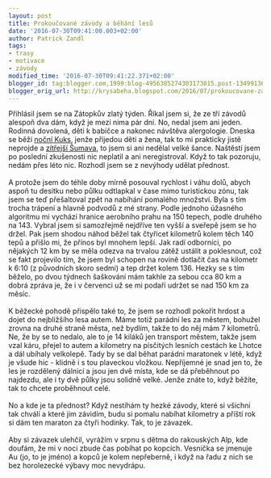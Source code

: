 ```yaml
---
layout: post
title: Prokoučované závody a běhání lesů
date: '2016-07-30T09:41:00.003+02:00'
author: Patrick Zandl
tags:
- trasy
- motivace
- závody
modified_time: '2016-07-30T09:41:22.371+02:00'
blogger_id: tag:blogger.com,1999:blog-4956385274303173015.post-1349913667835943165
blogger_orig_url: http://krysabeha.blogspot.com/2016/07/prokoucovane-zavody-behani-lesu.html
---
```


Přihlásil jsem se na Zátopkův zlatý týden. Říkal jsem si, že ze tří závodů alespoň dva dám, když je mezi nima pár dní. No, nedal jsem ani jeden. Rodinná dovolená, děti k babičce a nakonec návštěva alergologie. Dneska se běží <a href="http://www.rungorun.cz/zavody/zkus-nocni-kuks/">noční Kuks</a>, jenže přijedou děti a žena, tak to mi prakticky jistě neprojde a <a href="http://strc.cz/zavody-strc/detail/479">zítřejší Šumava</a>, to jsem si ani nedělal velké šance. Naštěstí jsem po poslední zkušenosti nic neplatil a ani neregistroval. Když to tak pozoruju, nedám přes léto nic. Rozhodl jsem se z nevýhody udělat přednost.<br /><a name='more'></a><br />A protože jsem do téhle doby mírně posouval rychlost i váhu dolů, abych aspoň tu desítku nebo půlku odtlapkal v čase mimo turistickou zónu, tak jsem se teď přešaltoval zpět na nabíhání pomalého množství. Byla s tím trocha trápení a hlavně podvodů z mé strany. Podle jednoho úžasného algoritmu mi vychází hranice aerobního prahu na 150 tepech, podle druhého na 143. Vybral jsem si samozřejmě nejdříve ten vyšší a sveřepě jsem se ho držel. Pak jsem shodou náhod běžel tak čtyřicet kilometrů kolem těch 140 tepů a přišlo mi, že přínos byl mnohem lepší. Jak radí odborníci, po nějakých 12 km by se měla odezva na trvalou zátěž ustálit a poklesnout, což se fakt projevilo tím, že jsem byl schopen na rovině dotlačit čas na kilometr k 6:10 (z původních skoro sedmi) a tep držet kolem 136. Hezky se s tím běželo, po dvou týdnech šaškování mám takhle za sebou cca 80 km a dobrá zpráva je, že i v červenci už se mi podaří udržet se nad 150 km za měsíc.<br /><br />K běžecké pohodě přispělo také to, že jsem se rozhodl pokořit hrdost a dojet do nejbližšího lesa autem. Máme totiž parádní les za městem, bohužel zrovna na druhé straně města, než bydlím, takže to do něj mám 7 kilometrů. Ne, že by se to nedalo, ale to je 14 kiláků jen transport městem, takže jsem vzal káru, přejel to autem a kilometry na písčitých lesních cestách ke Lhotce a dál ubíhaly velkolepě. Tady by se dal běhat parádní maratonek v létě, když je všude hic - klidně i s tou plaveckou vložkou. Nepříjemné je snad jen to, že les je rozdělený dálnicí a jsou jen dvě místa, kde se dá přeběhnout po najdezdu, ale i ty dvě půlky jsou solidně velké. Jenže znáte to, když běžíte, tak to chcete proběhnout celé.<br /><br />No a kde je ta přednost? Když nestíhám ty hezké závody, které si všichni tak chválí a které jim závidím, budu si pomalu nabíhat kilometry a příští rok si dám ten maraton za čtyři hodinky. Tak, to je závazek.<br /><br />Aby si závazek ulehčil, vyrážím v srpnu s dětma do rakouských Alp, kde doufám, že mi v noci zbude čas pobíhat po kopcích. Vesnička se jmenuje Au (jo, to je jméno) a kopců je kolem nepřeberně, i když na řadu z nich se bez horolezecké výbavy moc nevydrápu.